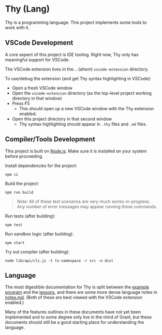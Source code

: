 # Thy (Lang)

Thy is a programming language. This project implements some tools to work with it.

## VSCode Development

A core aspect of this project is IDE tooling.
Right now, Thy only has meaningful support for VSCode.

The VSCode extension lives in the... (*ahem*) `vscode-extension` directory.

To use/debug the extension (and get Thy syntax highlighting in VSCode):
- Open a fresh VSCode window
- Open the `vscode-extension` directory (as the top-level project working directory in that window)
- Press F5
  - This should open up a new VSCode window with the Thy extension enabled.
- Open this project directory in that second window
  - Thy syntax highlighting should appear in `.thy` files and `.md` files.

## Compiler/Tools Development

This project is built on [Node.js](https://nodejs.org/en/).
Make sure it is installed on your system before proceeding.

Install dependencies for the project:
```
npm ci
```

Build the project:
```
npm run build
```

> Note: All of these test scenarios are very much works-in-progress.
> Any number of error messages may appear running these commands.

Run tests (after building):
```
npm test
```

Run sandbox logic (after building):
```
npm start
```

Try out compiler (after building):
```
node lib/api/cli.js -t ts-namespace -r src -o dist
```

## Language

The most digestible documentation for Thy is split between the [example program](example-program.thy)
and the [lessons](lessons.md), and there are some more dense language notes in [notes.md](notes.md).
(Both of these are best viewed with the VSCode extension enabled.)

Many of the features outlines in these documents have not yet been implemented
and to some degree only live in the mind of Grant,
but these documents should still be a good starting place for understanding the language.
